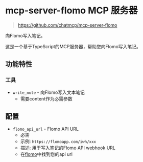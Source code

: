 # mcp-server-flomo MCP 服务器

> <https://github.com/chatmcp/mcp-server-flomo>

向Flomo写入笔记。

这是一个基于TypeScript的MCP服务器，帮助您向Flomo写入笔记。

## 功能特性

### 工具

- `write_note` - 向Flomo写入文本笔记
  - 需要content作为必需参数

## 配置

- `flomo_api_url` - Flomo API URL
  - 必需
  - 示例: `https://flomoapp.com/iwh/xxx`
  - 描述: 用于写入笔记的Flomo API webhook URL
  - 在[flomo](https://v.flomoapp.com/mine?source=incoming_webhook)中找到您的api url
